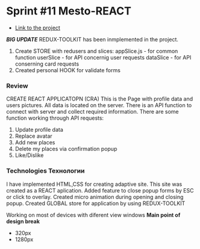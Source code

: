 # Sprint #11 Mesto-REACT

* [Link to the project](http://pavel-khokhlov.github.io/mesto-react)

***BIG UPDATE***
REDUX-TOOLKIT has been inmplemented in the project.
1. Create STORE with redusers and slices:
appSlice.js - for common function
userSlice - for API concernig user requests 
dataSlice - for API conserning card requests
2. Created personal HOOK for validate forms
### Review
CREATE REACT APPLICATOPN (CRA)
This is the Page with profile data and users pictures.
All data is located on the server.
There is an API function to connect with server and collect required information.
There are some function working through API requests:
1. Update profile data
2. Replace avatar
3. Add new places
4. Delete my places via confirmation popup
5. Like/Dislike

### Technologies Технологии
I have implemented HTML,CSS for creating adaptive site.
This site was created as a REACT aplication.
Added feature to close popup forms by ESC or click to overlay.
Created micro animation during opening and closing popup.
Created GLOBAL store for application by using REDUX-TOOLKIT

Working on most of devices with diferent view windows 
**Main point of design break**
* 320px 
* 1280px
